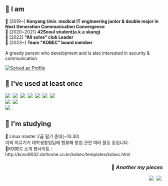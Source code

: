 <h2>🧸 I am </h2>
<p >
  🧩 [2019~] <strong>Konyang Univ. medical IT engineering junior & double major in Next Generation Communication Convergence </strong><br>
  🧩 [2020~2021] <strong> 42Seoul student(a.k.a skang)</strong><br>
  🧩 [2022] <strong> "All solve" club Leader</strong> <br>
  🧩 [2023~] <strong> Team "KOBEC" board member</strong> <br>
  <br>
  A greedy person who development and is also interested in security & communication
</p>


[![Solved.ac Profile](http://mazassumnida.wtf/api/v2/generate_badge?boj=rkdtjgus1120)](https://solved.ac/rkdtjgus1120)

<h2 >🧸 I've used at least once</h2>
<p>
<img src="https://img.shields.io/badge/C-A8B9CC?style=flat-square&logo=C&logoColor=white"/></a>&nbsp
<img src="https://img.shields.io/badge/C++-00599C?style=flat-square&logo=C++&logoColor=white"/></a>&nbsp
<img src="https://img.shields.io/badge/C%23-000000?style=flat-square&logo=CSharp&logoColor=white"/></a>&nbsp
<img src="https://img.shields.io/badge/Python-3776AB?style=flat-square&logo=Python&logoColor=white"/></a>&nbsp
<img src="https://img.shields.io/badge/Dart-0175C2?style=flat-square&logo=Dart&logoColor=white"/></a>&nbsp
<img src="https://img.shields.io/badge/Solidity-363636?style=flat-square&logo=Solidity&logoColor=white"/></a>&nbsp
<img src="https://img.shields.io/badge/Kotlin-7F52FF?style=flat-square&logo=Kotlin&logoColor=white"/></a>&nbsp
<br>
<img src="https://img.shields.io/badge/Html5-E34F26?style=flat-square&logo=Html5&logoColor=white"/></a>&nbsp
<img src="https://img.shields.io/badge/Javascript-F7DF1E?style=flat-square&logo=Javascript&logoColor=white"/></a>&nbsp
<br>
<img src="https://img.shields.io/badge/Firebase-FFCA28?style=flat-square&logo=firebase&logoColor=white"/></a>&nbsp
</p>

<h2>🧸 I'm studying</h2>
<p>
📌 Linux master 2급 필기 준비(~10.30)<br>
  이외 의료기기 대학생창업팀에 합류해 창업 관련 여러 활동 중입니다.<br>
  🔗KOBEC 소개 웹사이트 : http://kono9032.dothome.co.kr/kobec/templates/kobec.html
<br>
</p>

<h3 align="right">🍰 <i>Another my pieces </i></h3>
<p align="right">
  <a href="https://velog.io/@jjamk"><img src="https://img.shields.io/badge/velog-11B48A?style=flat-square&logo=Vimeo&logoColor=white&link=https://velog.io/@jjamk"/></a>&nbsp
    <a href="https://trapinmyworld.wordpress.com"><img src="https://img.shields.io/badge/wordpress-21759B?style=flat-square&logo=Vimeo&logoColor=white&link=https://trapinmyworld.wordpress.com/"/></a>&nbsp
</p>
